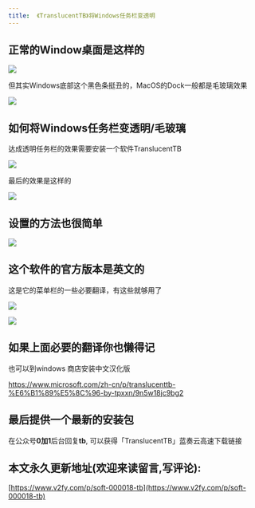 ```yaml
---
title:  《TranslucentTB》将Windows任务栏变透明
---
```


## 正常的Window桌面是这样的

![](https://www.v2fy.com/asset/tb/btwin000.png)

但其实Windows底部这个黑色条挺丑的，MacOS的Dock一般都是毛玻璃效果


![](https://www.v2fy.com/asset/tb/tb008.png)

## 如何将Windows任务栏变透明/毛玻璃

达成透明任务栏的效果需要安装一个软件TranslucentTB

![](https://www.v2fy.com/asset/tb/tb009.png)

最后的效果是这样的

![](https://www.v2fy.com/asset/tb/tb000.png)



## 设置的方法也很简单

![](https://www.v2fy.com/asset/tb/tb003.gif)


## 这个软件的官方版本是英文的

这是它的菜单栏的一些必要翻译，有这些就够用了

![](https://www.v2fy.com/asset/tb/tb001.png)

![](https://www.v2fy.com/asset/tb/tb002.png)

## 如果上面必要的翻译你也懒得记

也可以到windows 商店安装中文汉化版

https://www.microsoft.com/zh-cn/p/translucenttb-%E6%B1%89%E5%8C%96-by-tpxxn/9n5w18jc9bg2


## 最后提供一个最新的安装包

在公众号**0加1**后台回复**tb**, 可以获得「TranslucentTB」蓝奏云高速下载链接


## 本文永久更新地址(欢迎来读留言,写评论):

[https://www.v2fy.com/p/soft-000018-tb](https://www.v2fy.com/p/soft-000018-tb)
